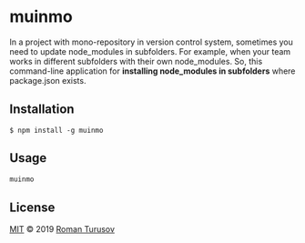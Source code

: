 # muinmo

In a project with mono-repository in version control system, sometimes you need to update node_modules in subfolders. For example, when your team works in different subfolders with their own node_modules.
So, this command-line application for **installing node_modules in subfolders** where package.json exists.

## Installation

```
$ npm install -g muinmo
```

## Usage

```sh
muinmo
```

<!-- ## Contributing

1. Fork it!
2. Create your feature branch: `git checkout -b my-new-feature`
3. Commit your changes: `git commit -am 'Add some feature'`
4. Push to the branch: `git push origin my-new-feature`
5. Submit a pull request :D -->

## License

[MIT](LICENSE) © 2019 [Roman Turusov](https://github.com/RomaTur)